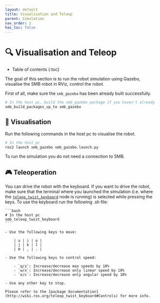 ```yaml
---
layout: default
title: Visualisation and Teleop
parent: Simulation
nav_order: 1
has_toc: false
---
```


# 🔍 Visualisation and Teleop

* Table of contents
{:toc}

The goal of this section is to run the robot simulation using Gazebo, visualise the SMB robot in RViz, control the robot.

First of all, make sure the `smb_gazebo` has been already built successfully.

```bash
# In the host pc, build the smb_gazebo package if you haven't already
smb_build_packages_up_to smb_gazebo
```

## 👀 Visualisation

Run the following commands in the host pc to visualise the robot.

```bash
# In the host pc
ros2 launch smb_gazebo smb_gazebo.launch.py

```

To run the simulation you do not need a connection to SMB.


## 🎮 Teleoperation

You can drive the robot with the keyboard. If you want to drive the robot, make sure that the terminal where you launched the simulation (i.e. where the [`teleop_twist_keyboard`](http://wiki.ros.org/teleop_twist_keyboard) node is running) is selected while pressing the keys. To use the keyboard run the following .sh file:

    ```bash
    # In the host pc
    smb_teleop_twist_keyboard
    ```

    - Use the following keys to move:

        | u | i | o |
        | j | k | l |
        | m | , | . |

    - Use the following keys to control speed:

        - `q/z`: Increase/decrease max speeds by 10%
        - `w/x`: Increase/decrease only linear speed by 10%
        - `e/c`: Increase/decrease only angular speed by 10%

    - Use any other key to stop.

    Please refer to the [package documentation](http://wiki.ros.org/teleop_twist_keyboard#Controls) for more info.

